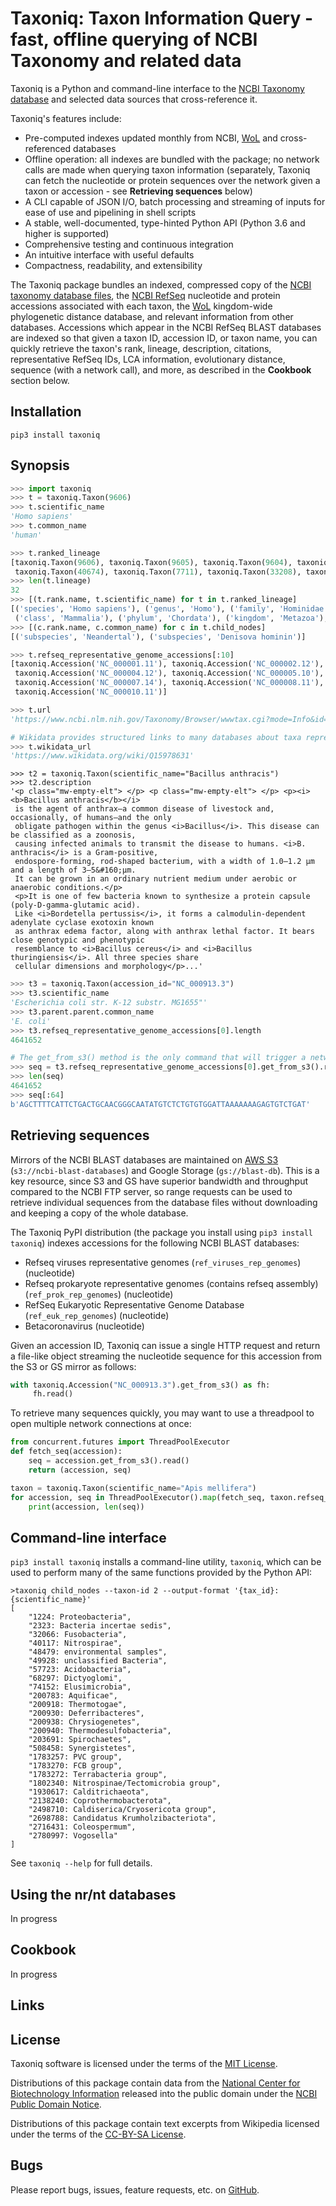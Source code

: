 Taxoniq: Taxon Information Query - fast, offline querying of NCBI Taxonomy and related data
===========================================================================================

Taxoniq is a Python and command-line interface to the
[NCBI Taxonomy database](https://www.ncbi.nlm.nih.gov/pmc/articles/PMC7408187/) and selected data sources that
cross-reference it.

Taxoniq's features include:

- Pre-computed indexes updated monthly from NCBI, [WoL](https://biocore.github.io/wol/) and cross-referenced databases
- Offline operation: all indexes are bundled with the package; no network calls are made when querying taxon information
  (separately, Taxoniq can fetch the nucleotide or protein sequences over the network given a taxon or accession - see
  **Retrieving sequences** below)
- A CLI capable of JSON I/O, batch processing and streaming of inputs for ease of use and pipelining in shell scripts
- A stable, well-documented, type-hinted Python API (Python 3.6 and higher is supported)
- Comprehensive testing and continuous integration
- An intuitive interface with useful defaults
- Compactness, readability, and extensibility

The Taxoniq package bundles an indexed, compressed copy of the
[NCBI taxonomy database files](https://ncbiinsights.ncbi.nlm.nih.gov/2018/02/22/new-taxonomy-files-available-with-lineage-type-and-host-information/),
the [NCBI RefSeq](https://www.ncbi.nlm.nih.gov/refseq/) nucleotide and protein accessions associated with each taxon,
the [WoL](https://biocore.github.io/wol/) kingdom-wide phylogenetic distance database, and relevant information from
other databases. Accessions which appear in the NCBI RefSeq BLAST databases are indexed so that
given a taxon ID, accession ID, or taxon name, you can quickly retrieve the taxon's rank, lineage, description,
citations, representative RefSeq IDs, LCA information, evolutionary distance, sequence (with a network call), and more,
as described in the **Cookbook** section below.

## Installation

    pip3 install taxoniq

## Synopsis

```python
>>> import taxoniq
>>> t = taxoniq.Taxon(9606)
>>> t.scientific_name
'Homo sapiens'
>>> t.common_name
'human'

>>> t.ranked_lineage
[taxoniq.Taxon(9606), taxoniq.Taxon(9605), taxoniq.Taxon(9604), taxoniq.Taxon(9443),
 taxoniq.Taxon(40674), taxoniq.Taxon(7711), taxoniq.Taxon(33208), taxoniq.Taxon(2759)]
>>> len(t.lineage)
32
>>> [(t.rank.name, t.scientific_name) for t in t.ranked_lineage]
[('species', 'Homo sapiens'), ('genus', 'Homo'), ('family', 'Hominidae'), ('order', 'Primates'),
 ('class', 'Mammalia'), ('phylum', 'Chordata'), ('kingdom', 'Metazoa'), ('superkingdom', 'Eukaryota')]
>>> [(c.rank.name, c.common_name) for c in t.child_nodes]
[('subspecies', 'Neandertal'), ('subspecies', 'Denisova hominin')]

>>> t.refseq_representative_genome_accessions[:10]
[taxoniq.Accession('NC_000001.11'), taxoniq.Accession('NC_000002.12'), taxoniq.Accession('NC_000003.12'),
 taxoniq.Accession('NC_000004.12'), taxoniq.Accession('NC_000005.10'), taxoniq.Accession('NC_000006.12'),
 taxoniq.Accession('NC_000007.14'), taxoniq.Accession('NC_000008.11'), taxoniq.Accession('NC_000009.12'),
 taxoniq.Accession('NC_000010.11')]

>>> t.url
'https://www.ncbi.nlm.nih.gov/Taxonomy/Browser/wwwtax.cgi?mode=Info&id=9606'

# Wikidata provides structured links to many databases about taxa represented on Wikipedia
>>> t.wikidata_url
'https://www.wikidata.org/wiki/Q15978631'
```

```
>>> t2 = taxoniq.Taxon(scientific_name="Bacillus anthracis")
>>> t2.description
'<p class="mw-empty-elt"> </p> <p class="mw-empty-elt"> </p> <p><i><b>Bacillus anthracis</b></i>
 is the agent of anthrax—a common disease of livestock and, occasionally, of humans—and the only
 obligate pathogen within the genus <i>Bacillus</i>. This disease can be classified as a zoonosis,
 causing infected animals to transmit the disease to humans. <i>B. anthracis</i> is a Gram-positive,
 endospore-forming, rod-shaped bacterium, with a width of 1.0–1.2 µm and a length of 3–5&#160;µm.
 It can be grown in an ordinary nutrient medium under aerobic or anaerobic conditions.</p>
 <p>It is one of few bacteria known to synthesize a protein capsule (poly-D-gamma-glutamic acid).
 Like <i>Bordetella pertussis</i>, it forms a calmodulin-dependent adenylate cyclase exotoxin known
 as anthrax edema factor, along with anthrax lethal factor. It bears close genotypic and phenotypic
 resemblance to <i>Bacillus cereus</i> and <i>Bacillus thuringiensis</i>. All three species share
 cellular dimensions and morphology</p>...'
```

```python
>>> t3 = taxoniq.Taxon(accession_id="NC_000913.3")
>>> t3.scientific_name
'Escherichia coli str. K-12 substr. MG1655"'
>>> t3.parent.parent.common_name
'E. coli'
>>> t3.refseq_representative_genome_accessions[0].length
4641652

# The get_from_s3() method is the only command that will trigger a network call.
>>> seq = t3.refseq_representative_genome_accessions[0].get_from_s3().read()
>>> len(seq)
4641652
>>> seq[:64]
b'AGCTTTTCATTCTGACTGCAACGGGCAATATGTCTCTGTGTGGATTAAAAAAAGAGTGTCTGAT'
```

## Retrieving sequences

Mirrors of the NCBI BLAST databases are maintained on [AWS S3](https://registry.opendata.aws/ncbi-blast-databases/)
(`s3://ncbi-blast-databases`) and Google Storage (`gs://blast-db`). This is a key resource, since S3 and GS have
superior bandwidth and throughput compared to the NCBI FTP server, so range requests can be used to retrieve individual
sequences from the database files without downloading and keeping a copy of the whole database.

The Taxoniq PyPI distribution (the package you install using `pip3 install taxoniq`) indexes accessions for the
following NCBI BLAST databases:

- Refseq viruses representative genomes (`ref_viruses_rep_genomes`) (nucleotide)
- Refseq prokaryote representative genomes (contains refseq assembly) (`ref_prok_rep_genomes`) (nucleotide)
- RefSeq Eukaryotic Representative Genome Database (`ref_euk_rep_genomes`) (nucleotide)
- Betacoronavirus (nucleotide)

Given an accession ID, Taxoniq can issue a single HTTP request and return a file-like object streaming the nucleotide
sequence for this accession from the S3 or GS mirror as follows:
```python
with taxoniq.Accession("NC_000913.3").get_from_s3() as fh:
     fh.read()
```

To retrieve many sequences quickly, you may want to use a threadpool to open multiple network connections at once:
```python
from concurrent.futures import ThreadPoolExecutor
def fetch_seq(accession):
    seq = accession.get_from_s3().read()
    return (accession, seq)

taxon = taxoniq.Taxon(scientific_name="Apis mellifera")
for accession, seq in ThreadPoolExecutor().map(fetch_seq, taxon.refseq_representative_genome_accessions):
    print(accession, len(seq))
```

## Command-line interface
`pip3 install taxoniq` installs a command-line utility, `taxoniq`, which can be used to perform many of the same
functions provided by the Python API:
```
>taxoniq child_nodes --taxon-id 2 --output-format '{tax_id}: {scientific_name}'
[
    "1224: Proteobacteria",
    "2323: Bacteria incertae sedis",
    "32066: Fusobacteria",
    "40117: Nitrospirae",
    "48479: environmental samples",
    "49928: unclassified Bacteria",
    "57723: Acidobacteria",
    "68297: Dictyoglomi",
    "74152: Elusimicrobia",
    "200783: Aquificae",
    "200918: Thermotogae",
    "200930: Deferribacteres",
    "200938: Chrysiogenetes",
    "200940: Thermodesulfobacteria",
    "203691: Spirochaetes",
    "508458: Synergistetes",
    "1783257: PVC group",
    "1783270: FCB group",
    "1783272: Terrabacteria group",
    "1802340: Nitrospinae/Tectomicrobia group",
    "1930617: Calditrichaeota",
    "2138240: Coprothermobacterota",
    "2498710: Caldiserica/Cryosericota group",
    "2698788: Candidatus Krumholzibacteriota",
    "2716431: Coleospermum",
    "2780997: Vogosella"
]
```
See `taxoniq --help` for full details.

## Using the nr/nt databases
In progress

## Cookbook
In progress

## Links

## License
Taxoniq software is licensed under the terms of the [MIT License](LICENSE).

Distributions of this package contain data from the
[National Center for Biotechnology Information](https://www.ncbi.nlm.nih.gov/) released into the public domain under the
[NCBI Public Domain Notice](LICENSE.NCBI).

Distributions of this package contain text excerpts from Wikipedia licensed under the terms of the
[CC-BY-SA License](LICENSE.WIKIPEDIA).

## Bugs
Please report bugs, issues, feature requests, etc. on [GitHub](https://github.com/kislyuk/argcomplete/issues).
